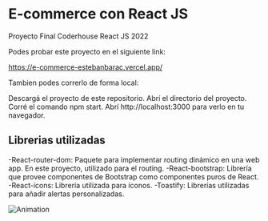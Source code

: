# E-commerce con React JS 

Proyecto Final Coderhouse React JS 2022

Podes probar este proyecto en el siguiente link:

https://e-commerce-estebanbarac.vercel.app/

Tambien podes correrlo de forma local:

Descargá el proyecto de este repositorio.
Abrí el directorio del proyecto.
Corré el comando npm start.
Abrí http://localhost:3000 para verlo en tu navegador.

## Librerias utilizadas

-React-router-dom: Paquete para implementar routing dinámico en una web app. En este proyecto, utilizado para el routing.
-React-bootstrap: Librería que provee componentes de Bootstrap como componentes puros de React.
-React-icons: Librería utilizada para íconos.
-Toastify: Librerías utilizadas para añadir alertas personalizadas.


![Animation](https://user-images.githubusercontent.com/92954816/178363379-4df3ff19-83e1-4e8e-b525-7f7aa8324ce2.gif)
